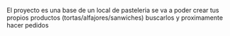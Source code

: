El proyecto es una base de un local de pasteleria
se va a poder crear tus propios productos (tortas/alfajores/sanwiches)
buscarlos y proximamente hacer pedidos
